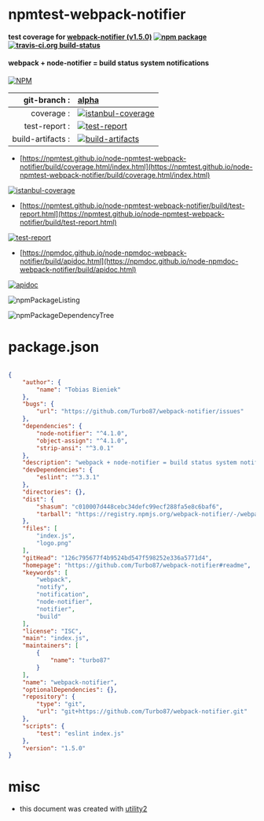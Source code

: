 # npmtest-webpack-notifier

#### test coverage for  [webpack-notifier (v1.5.0)](https://github.com/Turbo87/webpack-notifier#readme)  [![npm package](https://img.shields.io/npm/v/npmtest-webpack-notifier.svg?style=flat-square)](https://www.npmjs.org/package/npmtest-webpack-notifier) [![travis-ci.org build-status](https://api.travis-ci.org/npmtest/node-npmtest-webpack-notifier.svg)](https://travis-ci.org/npmtest/node-npmtest-webpack-notifier)

#### webpack + node-notifier = build status system notifications

[![NPM](https://nodei.co/npm/webpack-notifier.png?downloads=true&downloadRank=true&stars=true)](https://www.npmjs.com/package/webpack-notifier)

| git-branch : | [alpha](https://github.com/npmtest/node-npmtest-webpack-notifier/tree/alpha)|
|--:|:--|
| coverage : | [![istanbul-coverage](https://npmtest.github.io/node-npmtest-webpack-notifier/build/coverage.badge.svg)](https://npmtest.github.io/node-npmtest-webpack-notifier/build/coverage.html/index.html)|
| test-report : | [![test-report](https://npmtest.github.io/node-npmtest-webpack-notifier/build/test-report.badge.svg)](https://npmtest.github.io/node-npmtest-webpack-notifier/build/test-report.html)|
| build-artifacts : | [![build-artifacts](https://npmtest.github.io/node-npmtest-webpack-notifier/glyphicons_144_folder_open.png)](https://github.com/npmtest/node-npmtest-webpack-notifier/tree/gh-pages/build)|

- [https://npmtest.github.io/node-npmtest-webpack-notifier/build/coverage.html/index.html](https://npmtest.github.io/node-npmtest-webpack-notifier/build/coverage.html/index.html)

[![istanbul-coverage](https://npmtest.github.io/node-npmtest-webpack-notifier/build/screenCapture.buildCi.browser.%252Ftmp%252Fbuild%252Fcoverage.lib.html.png)](https://npmtest.github.io/node-npmtest-webpack-notifier/build/coverage.html/index.html)

- [https://npmtest.github.io/node-npmtest-webpack-notifier/build/test-report.html](https://npmtest.github.io/node-npmtest-webpack-notifier/build/test-report.html)

[![test-report](https://npmtest.github.io/node-npmtest-webpack-notifier/build/screenCapture.buildCi.browser.%252Ftmp%252Fbuild%252Ftest-report.html.png)](https://npmtest.github.io/node-npmtest-webpack-notifier/build/test-report.html)

- [https://npmdoc.github.io/node-npmdoc-webpack-notifier/build/apidoc.html](https://npmdoc.github.io/node-npmdoc-webpack-notifier/build/apidoc.html)

[![apidoc](https://npmdoc.github.io/node-npmdoc-webpack-notifier/build/screenCapture.buildCi.browser.%252Ftmp%252Fbuild%252Fapidoc.html.png)](https://npmdoc.github.io/node-npmdoc-webpack-notifier/build/apidoc.html)

![npmPackageListing](https://npmtest.github.io/node-npmtest-webpack-notifier/build/screenCapture.npmPackageListing.svg)

![npmPackageDependencyTree](https://npmtest.github.io/node-npmtest-webpack-notifier/build/screenCapture.npmPackageDependencyTree.svg)



# package.json

```json

{
    "author": {
        "name": "Tobias Bieniek"
    },
    "bugs": {
        "url": "https://github.com/Turbo87/webpack-notifier/issues"
    },
    "dependencies": {
        "node-notifier": "^4.1.0",
        "object-assign": "^4.1.0",
        "strip-ansi": "^3.0.1"
    },
    "description": "webpack + node-notifier = build status system notifications",
    "devDependencies": {
        "eslint": "^3.3.1"
    },
    "directories": {},
    "dist": {
        "shasum": "c010007d448cebc34defc99ecf288fa5e8c6baf6",
        "tarball": "https://registry.npmjs.org/webpack-notifier/-/webpack-notifier-1.5.0.tgz"
    },
    "files": [
        "index.js",
        "logo.png"
    ],
    "gitHead": "126c795677f4b9524bd547f598252e336a5771d4",
    "homepage": "https://github.com/Turbo87/webpack-notifier#readme",
    "keywords": [
        "webpack",
        "notify",
        "notification",
        "node-notifier",
        "notifier",
        "build"
    ],
    "license": "ISC",
    "main": "index.js",
    "maintainers": [
        {
            "name": "turbo87"
        }
    ],
    "name": "webpack-notifier",
    "optionalDependencies": {},
    "repository": {
        "type": "git",
        "url": "git+https://github.com/Turbo87/webpack-notifier.git"
    },
    "scripts": {
        "test": "eslint index.js"
    },
    "version": "1.5.0"
}
```



# misc
- this document was created with [utility2](https://github.com/kaizhu256/node-utility2)
